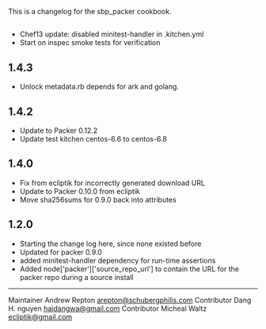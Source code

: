 This is a changelog for the sbp_packer cookbook.

##
  * Chef13 update: disabled minitest-handler in .kitchen.yml
  * Start on inspec smoke tests for verification

## 1.4.3
  * Unlock metadata.rb depends for ark and golang.

## 1.4.2
  * Update to Packer 0.12.2
  * Update test kitchen centos-6.6 to centos-6.8

## 1.4.0
  * Fix from ecliptik for incorrectly generated download URL
  * Update to Packer 0.10.0 from ecliptik 
  * Move sha256sums for 0.9.0 back into attributes

## 1.2.0
  * Starting the change log here, since none existed before
  * Updated for packer 0.9.0
  * added minitest-handler dependency for run-time assertions
  * Added node['packer']['source_repo_url'] to contain the URL for the packer repo during a source install


------------------------------------
Maintainer Andrew Repton <arepton@schubergphilis.com>
Contributor Dang H. nguyen <haidangwa@gmail.com>
Contributor Micheal Waltz <ecliptik@gmail.com>
